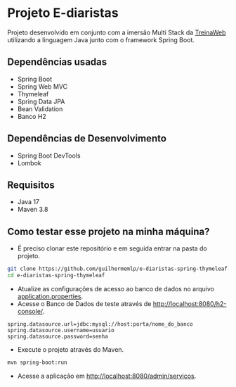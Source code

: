 # Projeto E-diaristas

Projeto desenvolvido em conjunto com a imersão Multi Stack da [TreinaWeb](http://treinaweb.com.br/) utilizando a linguagem Java junto com o framework Spring Boot.

## Dependências usadas

- Spring Boot
- Spring Web MVC
- Thymeleaf
- Spring Data JPA
- Bean Validation
- Banco H2

## Dependências de Desenvolvimento

- Spring Boot DevTools
- Lombok

## Requisitos

- Java 17
- Maven 3.8

## Como testar esse projeto na minha máquina?

- É preciso clonar este repositório e em seguida entrar na pasta do projeto.

```sh
git clone https://github.com/guilhermemlp/e-diaristas-spring-thymeleaf.git
cd e-diaristas-spring-thymeleaf
```

- Atualize as configurações de acesso ao banco de dados no arquivo [application.properties](src/main/resources/application.properties).
- Acesse o Banco de Dados de teste através de [http://localhost:8080/h2-console/](http://localhost:8080/h2-console/).

```properties
spring.datasource.url=jdbc:mysql://host:porta/nome_do_banco
spring.datasource.username=usuario
spring.datasource.password=senha
```

- Execute o projeto através do Maven.

```sh
mvn spring-boot:run
```

- Acesse a aplicação em [http://localhost:8080/admin/servicos](http://localhost:8080/admin/servicos).